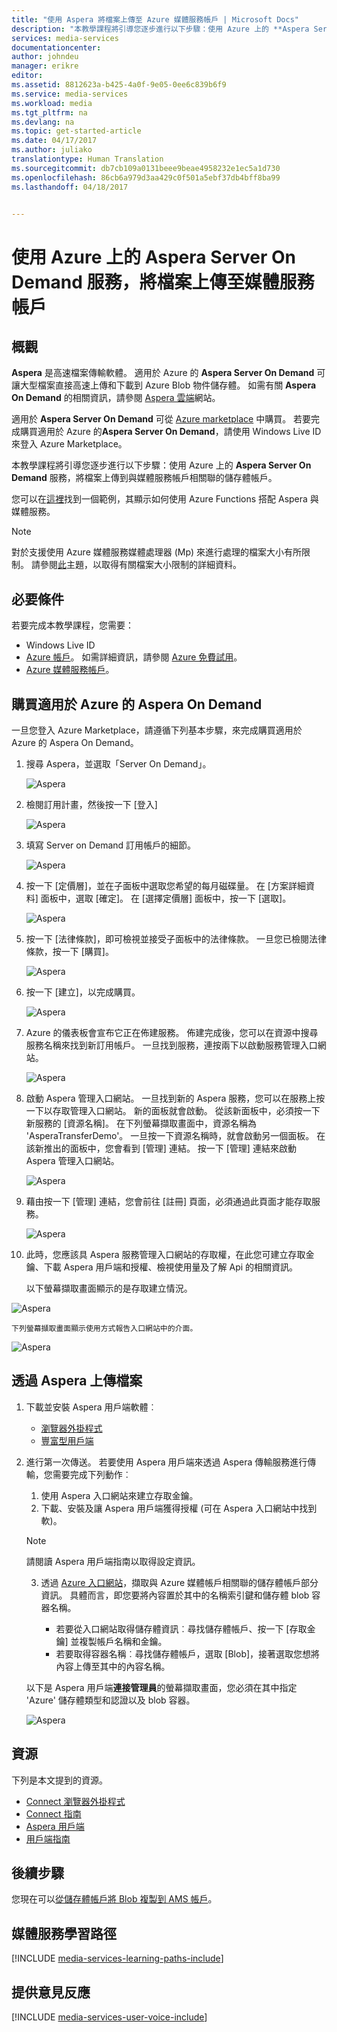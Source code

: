 ```yaml
---
title: "使用 Aspera 將檔案上傳至 Azure 媒體服務帳戶 | Microsoft Docs"
description: "本教學課程將引導您逐步進行以下步驟：使用 Azure 上的 **Aspera Server On Demand** 服務，將檔案上傳到與媒體服務帳戶相關聯的儲存體帳戶。"
services: media-services
documentationcenter: 
author: johndeu
manager: erikre
editor: 
ms.assetid: 8812623a-b425-4a0f-9e05-0ee6c839b6f9
ms.service: media-services
ms.workload: media
ms.tgt_pltfrm: na
ms.devlang: na
ms.topic: get-started-article
ms.date: 04/17/2017
ms.author: juliako
translationtype: Human Translation
ms.sourcegitcommit: db7cb109a0131beee9beae4958232e1ec5a1d730
ms.openlocfilehash: 86cb6a979d3aa429c0f501a5ebf37db4bff8ba99
ms.lasthandoff: 04/18/2017


---
```

# <a name="upload-files-into-a-media-services-account-using-the-aspera-server-on-demand-service-on-azure"></a>使用 Azure 上的 Aspera Server On Demand 服務，將檔案上傳至媒體服務帳戶

## <a name="overview"></a>概觀

**Aspera** 是高速檔案傳輸軟體。 適用於 Azure 的 **Aspera Server On Demand** 可讓大型檔案直接高速上傳和下載到 Azure Blob 物件儲存體。 如需有關 **Aspera On Demand** 的相關資訊，請參閱 [Aspera 雲端](http://cloud.asperasoft.com/)網站。 
  
適用於 **Aspera Server On Demand** 可從 [Azure marketplace](https://azure.microsoft.com/en-us/marketplace/) 中購買。 若要完成購買適用於 Azure 的**Aspera Server On Demand**，請使用 Windows Live ID 來登入 Azure Marketplace。

本教學課程將引導您逐步進行以下步驟：使用 Azure 上的 **Aspera Server On Demand** 服務，將檔案上傳到與媒體服務帳戶相關聯的儲存體帳戶。 

您可以在[這裡](https://github.com/Azure-Samples/media-services-dotnet-functions-integration/tree/master/103-aspera-ingest)找到一個範例，其顯示如何使用 Azure Functions 搭配 Aspera 與媒體服務。

>[!NOTE]
>對於支援使用 Azure 媒體服務媒體處理器 (Mp) 來進行處理的檔案大小有所限制。 請參閱[此](media-services-quotas-and-limitations.md)主題，以取得有關檔案大小限制的詳細資料。
>

## <a name="prerequisites"></a>必要條件 

若要完成本教學課程，您需要：

* Windows Live ID
* [Azure 帳戶](https://azure.microsoft.com)。 如需詳細資訊，請參閱 [Azure 免費試用](https://azure.microsoft.com/pricing/free-trial/)。 
* [Azure 媒體服務帳戶](media-services-portal-create-account.md)。

## <a name="purchase-aspera-on-demand-for-azure"></a>購買適用於 Azure 的 Aspera On Demand

一旦您登入 Azure Marketplace，請遵循下列基本步驟，來完成購買適用於 Azure 的 Aspera On Demand。

1. 搜尋 Aspera，並選取「Server On Demand」。

   ![Aspera](./media/media-services-upload-files-with-aspera/media-services-upload-files-with-aspera001.png)

2. 檢閱訂用計畫，然後按一下 [登入]

   ![Aspera](./media/media-services-upload-files-with-aspera/media-services-upload-files-with-aspera002.png)

3. 填寫 Server on Demand 訂用帳戶的細節。

   ![Aspera](./media/media-services-upload-files-with-aspera/media-services-upload-files-with-aspera003.png)

4. 按一下 [定價層]，並在子面板中選取您希望的每月磁碟量。 在 [方案詳細資料] 面板中，選取 [確定]。 在 [選擇定價層] 面板中，按一下 [選取]。

   ![Aspera](./media/media-services-upload-files-with-aspera/media-services-upload-files-with-aspera004.png)

5. 按一下 [法律條款]，即可檢視並接受子面板中的法律條款。 一旦您已檢閱法律條款，按一下 [購買]。

   ![Aspera](./media/media-services-upload-files-with-aspera/media-services-upload-files-with-aspera005.png)

6. 按一下 [建立]，以完成購買。

   ![Aspera](./media/media-services-upload-files-with-aspera/media-services-upload-files-with-aspera006.png)

7. Azure 的儀表板會宣布它正在佈建服務。  佈建完成後，您可以在資源中搜尋服務名稱來找到新訂用帳戶。 一旦找到服務，連按兩下以啟動服務管理入口網站。

   ![Aspera](./media/media-services-upload-files-with-aspera/media-services-upload-files-with-aspera007.png)

8. 啟動 Aspera 管理入口網站。 一旦找到新的 Aspera 服務，您可以在服務上按一下以存取管理入口網站。  新的面板就會啟動。 從該新面板中，必須按一下新服務的 [資源名稱]。  在下列螢幕擷取畫面中，資源名稱為 'AsperaTransferDemo'。 一旦按一下資源名稱時，就會啟動另一個面板。 在該新推出的面板中，您會看到 [管理] 連結。 按一下 [管理] 連結來啟動 Aspera 管理入口網站。

   ![Aspera](./media/media-services-upload-files-with-aspera/media-services-upload-files-with-aspera008.png)

9. 藉由按一下 [管理] 連結，您會前往 [註冊] 頁面，必須通過此頁面才能存取服務。

   ![Aspera](./media/media-services-upload-files-with-aspera/media-services-upload-files-with-aspera009.png)

10. 此時，您應該具 Aspera 服務管理入口網站的存取權，在此您可建立存取金鑰、下載 Aspera 用戶端和授權、檢視使用量及了解 Api 的相關資訊。

    以下螢幕擷取畫面顯示的是存取建立情況。 

   ![Aspera](./media/media-services-upload-files-with-aspera/media-services-upload-files-with-aspera010.png)

    下列螢幕擷取畫面顯示使用方式報告入口網站中的介面。 

   ![Aspera](./media/media-services-upload-files-with-aspera/media-services-upload-files-with-aspera011.png)

## <a name="upload-files-with-aspera"></a>透過 Aspera 上傳檔案

1. 下載並安裝 Aspera 用戶端軟體︰
    
    * [瀏覽器外掛程式](http://downloads.asperasoft.com/connect2/)
    * [豐富型用戶端](http://downloads.asperasoft.com/en/downloads/2)

2. 進行第一次傳送。 若要使用 Aspera 用戶端來透過 Aspera 傳輸服務進行傳輸，您需要完成下列動作︰ 

    1. 使用 Aspera 入口網站來建立存取金鑰。  
    2. 下載、安裝及讓 Aspera 用戶端獲得授權 (可在 Aspera 入口網站中找到軟)。  

    >[!NOTE]
    >請閱讀 Aspera 用戶端指南以取得設定資訊。
    
    3. 透過 [Azure 入口網站](https://portal.azure.com/)，擷取與 Azure 媒體帳戶相關聯的儲存體帳戶部分資訊。 具體而言，即您要將內容置於其中的名稱索引鍵和儲存體 blob 容器名稱。 

        * 若要從入口網站取得儲存體資訊︰尋找儲存體帳戶、按一下 [存取金鑰] 並複製帳戶名稱和金鑰。
        * 若要取得容器名稱︰尋找儲存體帳戶，選取 [Blob]，接著選取您想將內容上傳至其中的內容名稱。 

    以下是 Aspera 用戶端**連接管理員**的螢幕擷取畫面，您必須在其中指定 'Azure' 儲存體類型和認證以及 blob 容器。

    ![Aspera](./media/media-services-upload-files-with-aspera/media-services-upload-files-with-aspera012.png)

## <a name="resources"></a>資源

下列是本文提到的資源。 

* [Connect 瀏覽器外掛程式](http://downloads.asperasoft.com/connect2/)
* [Connect 指南](http://downloads.asperasoft.com/en/documentation/8)
* [Aspera 用戶端](http://downloads.asperasoft.com/en/downloads/2)
* [用戶端指南](http://downloads.asperasoft.com/en/documentation/2)

## <a name="next-steps"></a>後續步驟

您現在可以[從儲存體帳戶將 Blob 複製到 AMS 帳戶](media-services-copying-existing-blob.md#copy-blobs-from-a-storage-account-into-an-ams-account)。

## <a name="media-services-learning-paths"></a>媒體服務學習路徑
[!INCLUDE [media-services-learning-paths-include](../../includes/media-services-learning-paths-include.md)]

## <a name="provide-feedback"></a>提供意見反應
[!INCLUDE [media-services-user-voice-include](../../includes/media-services-user-voice-include.md)]


